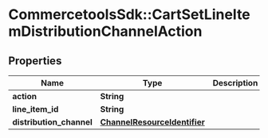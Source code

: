 # CommercetoolsSdk::CartSetLineItemDistributionChannelAction

## Properties
Name | Type | Description | Notes
------------ | ------------- | ------------- | -------------
**action** | **String** |  | [optional] 
**line_item_id** | **String** |  | [optional] 
**distribution_channel** | [**ChannelResourceIdentifier**](ChannelResourceIdentifier.md) |  | [optional] 

